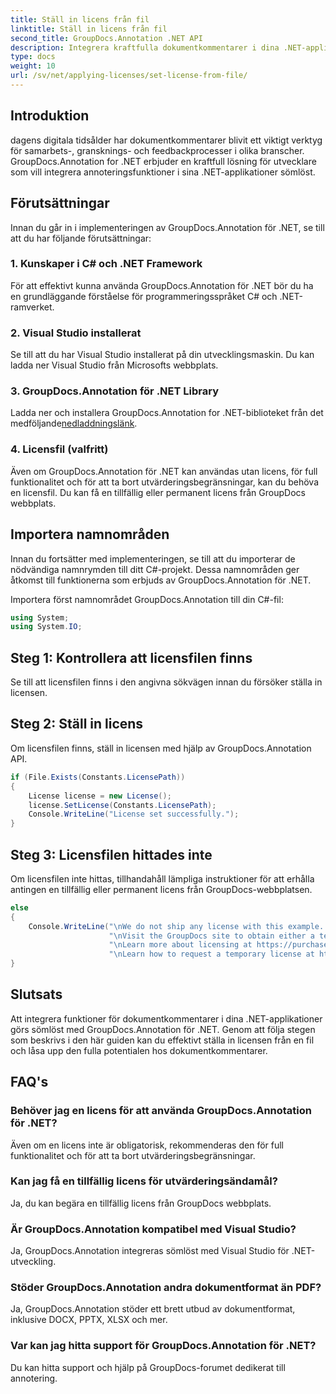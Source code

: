```yaml
---
title: Ställ in licens från fil
linktitle: Ställ in licens från fil
second_title: GroupDocs.Annotation .NET API
description: Integrera kraftfulla dokumentkommentarer i dina .NET-applikationer sömlöst med GroupDocs.Annotation för .NET.
type: docs
weight: 10
url: /sv/net/applying-licenses/set-license-from-file/
---
```

## Introduktion
dagens digitala tidsålder har dokumentkommentarer blivit ett viktigt verktyg för samarbets-, gransknings- och feedbackprocesser i olika branscher. GroupDocs.Annotation for .NET erbjuder en kraftfull lösning för utvecklare som vill integrera annoteringsfunktioner i sina .NET-applikationer sömlöst.
## Förutsättningar
Innan du går in i implementeringen av GroupDocs.Annotation för .NET, se till att du har följande förutsättningar:
### 1. Kunskaper i C# och .NET Framework
För att effektivt kunna använda GroupDocs.Annotation för .NET bör du ha en grundläggande förståelse för programmeringsspråket C# och .NET-ramverket.
### 2. Visual Studio installerat
Se till att du har Visual Studio installerat på din utvecklingsmaskin. Du kan ladda ner Visual Studio från Microsofts webbplats.
### 3. GroupDocs.Annotation för .NET Library
 Ladda ner och installera GroupDocs.Annotation for .NET-biblioteket från det medföljande[nedladdningslänk](https://releases.groupdocs.com/annotation/net/).
### 4. Licensfil (valfritt)
Även om GroupDocs.Annotation för .NET kan användas utan licens, för full funktionalitet och för att ta bort utvärderingsbegränsningar, kan du behöva en licensfil. Du kan få en tillfällig eller permanent licens från GroupDocs webbplats.

## Importera namnområden
Innan du fortsätter med implementeringen, se till att du importerar de nödvändiga namnrymden till ditt C#-projekt. Dessa namnområden ger åtkomst till funktionerna som erbjuds av GroupDocs.Annotation för .NET.

Importera först namnområdet GroupDocs.Annotation till din C#-fil:
```csharp
using System;
using System.IO;
```
## Steg 1: Kontrollera att licensfilen finns
Se till att licensfilen finns i den angivna sökvägen innan du försöker ställa in licensen.
## Steg 2: Ställ in licens
Om licensfilen finns, ställ in licensen med hjälp av GroupDocs.Annotation API.
```csharp
if (File.Exists(Constants.LicensePath))
{
    License license = new License();
    license.SetLicense(Constants.LicensePath);
    Console.WriteLine("License set successfully.");
}
```
## Steg 3: Licensfilen hittades inte
Om licensfilen inte hittas, tillhandahåll lämpliga instruktioner för att erhålla antingen en tillfällig eller permanent licens från GroupDocs-webbplatsen.
```csharp
else
{
    Console.WriteLine("\nWe do not ship any license with this example. " +
                      "\nVisit the GroupDocs site to obtain either a temporary or permanent license. " +
                      "\nLearn more about licensing at https://purchase.groupdocs.com/faqs/licensing. " +
                      "\nLearn how to request a temporary license at https://purchase.groupdocs.com/temporary-license.");
}
```

## Slutsats
Att integrera funktioner för dokumentkommentarer i dina .NET-applikationer görs sömlöst med GroupDocs.Annotation för .NET. Genom att följa stegen som beskrivs i den här guiden kan du effektivt ställa in licensen från en fil och låsa upp den fulla potentialen hos dokumentkommentarer.
## FAQ's
### Behöver jag en licens för att använda GroupDocs.Annotation för .NET?
Även om en licens inte är obligatorisk, rekommenderas den för full funktionalitet och för att ta bort utvärderingsbegränsningar.
### Kan jag få en tillfällig licens för utvärderingsändamål?
Ja, du kan begära en tillfällig licens från GroupDocs webbplats.
### Är GroupDocs.Annotation kompatibel med Visual Studio?
Ja, GroupDocs.Annotation integreras sömlöst med Visual Studio för .NET-utveckling.
### Stöder GroupDocs.Annotation andra dokumentformat än PDF?
Ja, GroupDocs.Annotation stöder ett brett utbud av dokumentformat, inklusive DOCX, PPTX, XLSX och mer.
### Var kan jag hitta support för GroupDocs.Annotation för .NET?
Du kan hitta support och hjälp på GroupDocs-forumet dedikerat till annotering.